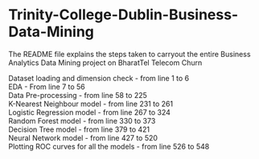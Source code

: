 # Trinity-College-Dublin-Business-Data-Mining

The README file explains the steps taken to carryout the entire Business Analytics Data Mining project on BharatTel Telecom Churn

Dataset loading and dimension check - from line 1 to 6 <br />
EDA - From line 7 to 56 <br />
Data Pre-processing - from line 58 to 225 <br />
K-Nearest Neighbour model - from line 231 to 261 <br />
Logistic Regression model - from line 267 to 324 <br />
Random Forest model - from line 330 to 373 <br />
Decision Tree model - from line 379 to 421 <br />
Neural Network model - from line 427 to 520 <br />
Plotting ROC curves for all the models - from line 526 to 548
